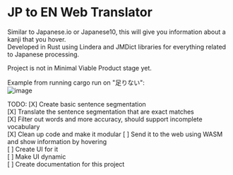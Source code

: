 # JP to EN Web Translator

Similar to Japanese.io or Japanese10, this will give you information about a kanji that you hover. 
</br>
Developed in Rust using Lindera and JMDict libraries for everything related to Japanese processing.

Project is not in Minimal Viable Product stage yet. 

Example from running cargo run on "足りない": </br>
![image](https://user-images.githubusercontent.com/83165406/216244133-ca4185b7-2ba6-40ad-bfeb-2d761945b15d.png)


TODO:
[X] Create basic sentence segmentation </br>
[X] Translate the sentence segmentation that are exact matches </br>
[X] Filter out words and more accuracy, should support incomplete vocabulary </br>
[X] Clean up code and make it modular
[ ] Send it to the web using WASM and show information by hovering </br>
[ ] Create UI for it </br>
[ ] Make UI dynamic </br>
[ ] Create documentation for this project </br>
